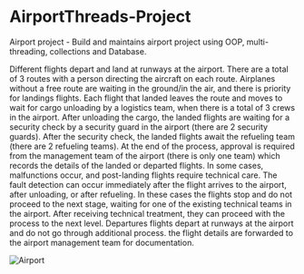 # AirportThreads-Project
Airport project - Build and maintains airport project using OOP, multi-threading, collections and Database.

Different flights depart and land at runways at the airport. There are a total of 3 routes with a person directing the aircraft on each route. Airplanes without a free route are waiting in the ground/in the air, and there is priority for landings flights. Each flight that landed leaves the route and moves to wait for cargo unloading by a logistics team, when there is a total of 3 crews in the airport. After unloading the cargo, the landed flights are waiting for a security check by a security guard in the airport (there are 2 security guards). After the security check, the landed flights await the refueling team (there are 2 refueling teams). At the end of the process, approval is required from the management team of the airport (there is only one team) which records the details of the landed or departed flights. In some cases, malfunctions occur, and post-landing flights require technical care. The fault detection can occur immediately after the flight arrives to the airport, after unloading, or after refueling. In these cases the flights stop and do not proceed to the next stage, waiting for one of the existing technical teams in the airport. After receiving technical treatment, they can proceed with the process to the next level. Departures flights depart at runways at the airport and do not go through additional process. the flight details are forwarded to the airport management team for documentation.

![Airport](https://user-images.githubusercontent.com/49564370/64923883-15858580-d7e7-11e9-88de-30a6050ff444.png)


